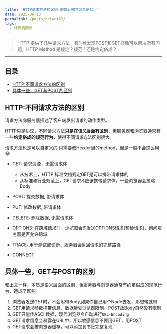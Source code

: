 ```yaml
---
title: 'HTTP请求方法的区别-前端计网学习笔记(2)'
date: 2025-06-13
permalink: /posts/network2/
tags:
  - 计算机网络
---
```


> HTTP 提供了几种请求方法，有时候发现POST和GET好像可以解决所有问题，HTTP Method 是规定？规范？还是约定俗成？

---- 

## 目录
- [HTTP:不同请求方法的区别](#http不同请求方法的区别)
- [具体一些，GET与POST的区别](#具体一些get与post的区别)


## HTTP:不同请求方法的区别

请求方法向服务器描述了客户端发出请求的动作类型。
     
HTTP只是协议，不同请求方法**只是在语义层面有区别**，但服务器和浏览器通常有一些**约定俗成的规范行为**，使得不同请求方法区别很大。

请求方法也是可以自定义的,只需要改Header里的method，但是一般不会这么用😂
      
- GET: 请求资源，无需请求体
    - 从技术上，HTTP 标准文档规定GET是可以携带请求体的
    - 从标准和行业规范上，GET请求不应该携带请求体，一些浏览器会忽略Body

- POST: 提交数据, 带请求体

- PUT: 修改数据, 带请求体

- DELETE: 删除数据, 无需请求体

- OPTIONS: 在跨域请求时，浏览器会先发送OPTIONS请求(预检请求)，询问服务器是否允许跨域

- TRACE: 用于测试或诊断，服务器会返回请求的完整路径

- CONNECT



## 具体一些，GET与POST的区别

和上文一样，本质是语义层面的区别，但服务器与浏览器通常有约定俗成的规范行为，造成了区别。

1. 浏览器发送GET时，不会附带Body,如果你自己用个Node去发，那想带就带
2. GET用请求参数携带信息，数据量受浏览器限制，POST放Body自然没有限制
3. GET只能传ASCII数据，现代浏览器会自动进行`URL-Encoding`
4. GET请求信息会暴露在URL中，所以敏感信息不要用GET，用POST
5. GET请求会被浏览器缓存，可以添加到书签完整复现






